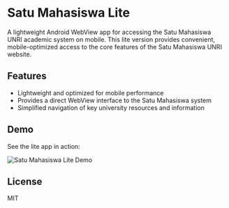 # Satu Mahasiswa Lite
A lightweight Android WebView app for accessing the Satu Mahasiswa UNRI academic system on mobile. This lite version provides convenient, mobile-optimized access to the core features of the Satu Mahasiswa UNRI website.

## Features
- Lightweight and optimized for mobile performance
- Provides a direct WebView interface to the Satu Mahasiswa system
- Simplified navigation of key university resources and information

## Demo
See the lite app in action:

![Satu Mahasiswa Lite Demo](https://github.com/user-attachments/assets/5b53ebf7-6b07-4593-83b5-2f1bb82d82e4)

## License
MIT
